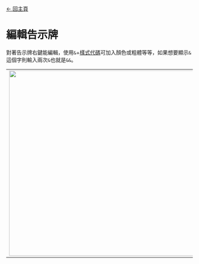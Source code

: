 [← 回主頁](../)
# 編輯告示牌

對著告示牌右鍵能編輯，使用`&`+[樣式代碼](https://minecraft.fandom.com/zh/wiki/樣式代碼)可加入顏色或粗體等等，如果想要顯示`&`這個字則輸入兩次`&`也就是`&&`。

<table>
    <tr><td><img src="https://i.imgur.com/2MqywQK.png" width="500"/></td><td><img src="https://i.imgur.com/xUbt4Zg.png" width="500"/></td></tr>
</table>